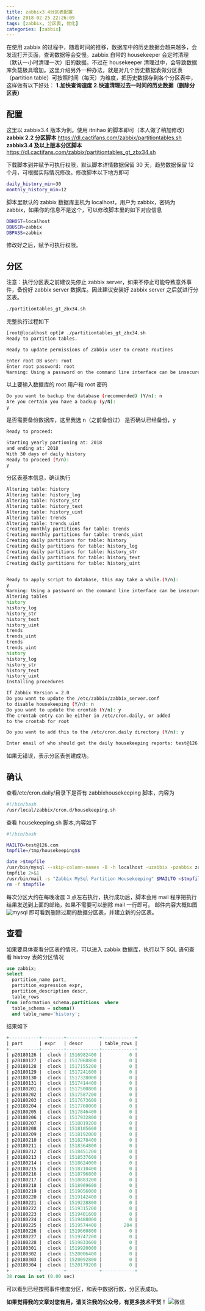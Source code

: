 ```yaml
---
title: zabbix3.4分区表配置
date: 2018-02-25 22:26:09
tags: [zabbix, 分区表, 优化]
categories: [zabbix]
---
```


在使用 zabbix 的过程中，随着时间的推移，数据库中的历史数据会越来越多，会发现打开页面，查询数据等会变慢。zabbix 自带的 housekeeper 会定时清理（默认一小时清理一次）旧的数据。不过在 housekeeper 清理过中，会导致数据库负载极具增加。这里介绍另外一种办法，就是对几个历史数据表做分区表（partition table）可按照时间（每天）为维度，把历史数据存到各个分区表中，这样做有以下好处：
**1.加快查询速度**
**2.快速清理过去一时间的历史数据（删除分区表）**

## 配置

这里以 zabbix3.4 版本为例。使用 itnihao 的脚本即可（本人做了稍加修改）  
**zabbix 2.2 分区脚本**
https://dl.cactifans.com/zabbix/partitiontables.sh  
**zabbix3.4 及以上版本分区脚本**
https://dl.cactifans.com/zabbix/partitiontables_gt_zbx34.sh

下载脚本到并赋予可执行权限，默认脚本详情数据保留 30 天，趋势数据保留 12 个月，可根据实际情况修改。修改脚本以下地方即可

```bash
daily_history_min=30
monthly_history_min=12
```

脚本里默认的 zabbix 数据库主机为 localhost，用户为 zabbix，密码为 zabbix，如果你的信息不是这个，可以修改脚本里的如下对应信息

```bash
DBHOST=localhost
DBUSER=zabbix
DBPASS=zabbix
```

修改好之后，赋予可执行权限。

## 分区

注意：执行分区表之前建议先停止 zabbix server，如果不停止可能导致意外事件，备份好 zabbix server 数据库。因此建议安装好 zabbix server 之后就进行分区表。

```bash
./partitiontables_gt_zbx34.sh
```

完整执行过程如下

```bash
[root@localhost opt]# ./partitiontables_gt_zbx34.sh
Ready to partition tables.

Ready to update permissions of Zabbix user to create routines

Enter root DB user: root
Enter root password: root
Warning: Using a password on the command line interface can be insecure.

```

以上要输入数据库的 root 用户和 root 密码

```bash
Do you want to backup the database (recommended) (Y/n): n
Are you certain you have a backup (y/N):
y
```

是否需要备份数据库，这里我选 n（之前备份过）
是否确认已经备份，y

```bash
Ready to proceed:

Starting yearly partioning at: 2018
and ending at: 2018
With 30 days of daily history
Ready to proceed (Y/n):
y
```

分区表基本信息，确认执行

```bash
Altering table: history
Altering table: history_log
Altering table: history_str
Altering table: history_text
Altering table: history_uint
Altering table: trends
Altering table: trends_uint
Creating monthly partitions for table: trends
Creating monthly partitions for table: trends_uint
Creating daily partitions for table: history
Creating daily partitions for table: history_log
Creating daily partitions for table: history_str
Creating daily partitions for table: history_text
Creating daily partitions for table: history_uint


Ready to apply script to database, this may take a while.(Y/n):
y
Warning: Using a password on the command line interface can be insecure.
Altering tables
history
history_log
history_str
history_text
history_uint
trends
trends_uint
trends
trends_uint
history
history_log
history_str
history_text
history_uint
Installing procedures

If Zabbix Version = 2.0
Do you want to update the /etc/zabbix/zabbix_server.conf
to disable housekeeping (Y/n): n
Do you want to update the crontab (Y/n): y
The crontab entry can be either in /etc/cron.daily, or added
to the crontab for root

Do you want to add this to the /etc/cron.daily directory (Y/n): y

Enter email of who should get the daily housekeeping reports: test@126.com
```

如果无错误，表示分区表创建成功。

## 确认

查看/etc/cron.daily/目录下是否有 zabbixhousekeeping 脚本，内容为

```bash
#!/bin/bash
/usr/local/zabbix/cron.d/housekeeping.sh
```

查看 housekeeping.sh 脚本,内容如下

```bash
#!/bin/bash

MAILTO=test@126.com
tmpfile=/tmp/housekeeping$$

date >$tmpfile
/usr/bin/mysql --skip-column-names -B -h localhost -uzabbix -pzabbix zabbix -e "CALL create_zabbix_partitions();" >>$
tmpfile 2>&1
/usr/bin/mail -s "Zabbix MySql Partition Housekeeping" $MAILTO <$tmpfile
rm -f $tmpfile
```

每次分区大约在每晚凌晨 3 点左右执行，执行成功后，脚本会用 mail 程序把执行结果发送到上面的邮箱，如果不需要可以删除 mail 一行即可。
邮件内容大概如图
![mysql](https://img.cactifans.com/wp-content/uploads/2018/02/12.jpg)
即可看到删除过期的数据分区表，并建立新的分区表。

## 查看

如果要具体查看分区表的情况，可以进入 zabbix 数据库，执行以下 SQL 语句查看 histroy 表的分区情况

```sql
use zabbix;
select
  partition_name part,
  partition_expression expr,
  partition_description descr,
  table_rows
from information_schema.partitions  where
  table_schema = schema()
  and table_name='history';
```

结果如下

```sql
+-----------+--------+------------+------------+
| part      | expr   | descr      | table_rows |
+-----------+--------+------------+------------+
| p20180126 |  clock | 1516982400 |          0 |
| p20180127 |  clock | 1517068800 |          0 |
| p20180128 |  clock | 1517155200 |          0 |
| p20180129 |  clock | 1517241600 |          0 |
| p20180130 |  clock | 1517328000 |          0 |
| p20180131 |  clock | 1517414400 |          0 |
| p20180201 |  clock | 1517500800 |          0 |
| p20180202 |  clock | 1517587200 |          0 |
| p20180203 |  clock | 1517673600 |          0 |
| p20180204 |  clock | 1517760000 |          0 |
| p20180205 |  clock | 1517846400 |          0 |
| p20180206 |  clock | 1517932800 |          0 |
| p20180207 |  clock | 1518019200 |          0 |
| p20180208 |  clock | 1518105600 |          0 |
| p20180209 |  clock | 1518192000 |          0 |
| p20180210 |  clock | 1518278400 |          0 |
| p20180211 |  clock | 1518364800 |          0 |
| p20180212 |  clock | 1518451200 |          0 |
| p20180213 |  clock | 1518537600 |          0 |
| p20180214 |  clock | 1518624000 |          0 |
| p20180215 |  clock | 1518710400 |          0 |
| p20180216 |  clock | 1518796800 |          0 |
| p20180217 |  clock | 1518883200 |          0 |
| p20180218 |  clock | 1518969600 |          0 |
| p20180219 |  clock | 1519056000 |          0 |
| p20180220 |  clock | 1519142400 |          0 |
| p20180221 |  clock | 1519228800 |          0 |
| p20180222 |  clock | 1519315200 |          0 |
| p20180223 |  clock | 1519401600 |          0 |
| p20180224 |  clock | 1519488000 |          0 |
| p20180225 |  clock | 1519574400 |        204 |
| p20180226 |  clock | 1519660800 |          0 |
| p20180227 |  clock | 1519747200 |          0 |
| p20180228 |  clock | 1519833600 |          0 |
| p20180301 |  clock | 1519920000 |          0 |
| p20180302 |  clock | 1520006400 |          0 |
| p20180303 |  clock | 1520092800 |          0 |
| p20180304 |  clock | 1520179200 |          0 |
+-----------+--------+------------+------------+
38 rows in set (0.00 sec)
```

可以看到已经按照事件维度分区，和表中数据行数，分区表成功。

**如果觉得我的文章对您有用，请关注我的公众号，有更多技术干货！**
![微信](https://img.cactifans.com/wp-content/uploads/2017/12/qrcode_for_gh_5c46969f2957_258-1-1.jpg)

